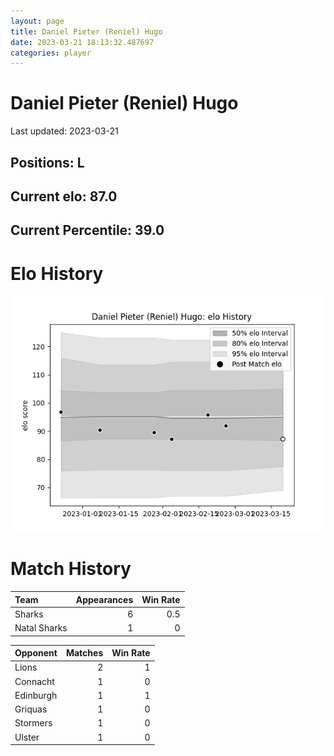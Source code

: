 ```yaml
---  
layout: page  
title: Daniel Pieter (Reniel) Hugo  
date: 2023-03-21 18:13:32.487697  
categories: player  
---
```

# Daniel Pieter (Reniel) Hugo


Last updated: 2023-03-21
## Positions: L

## Current elo: 87.0

## Current Percentile: 39.0

# Elo History


![elo history](history_DanielPieter(Reniel)Hugo.png)
# Match History


| Team         |   Appearances |   Win Rate |
|:-------------|--------------:|-----------:|
| Sharks       |             6 |        0.5 |
| Natal Sharks |             1 |        0   |

| Opponent   |   Matches |   Win Rate |
|:-----------|----------:|-----------:|
| Lions      |         2 |          1 |
| Connacht   |         1 |          0 |
| Edinburgh  |         1 |          1 |
| Griquas    |         1 |          0 |
| Stormers   |         1 |          0 |
| Ulster     |         1 |          0 |